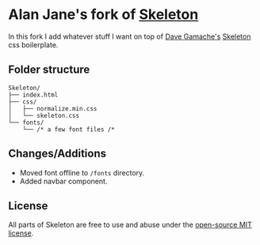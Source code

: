 # Alan Jane's fork of [Skeleton](http://getskeleton.com)
In this fork I add whatever stuff I want on top of <a href="https://github.com/dhg">Dave Gamache's</a> <a href="http://getskeleton.com/">Skeleton</a> css boilerplate.

## Folder structure

```
Skeleton/
├── index.html
├── css/
│   ├── normalize.min.css
│   └── skeleton.css
└── fonts/
    └── /* a few font files /*
```

## Changes/Additions

- Moved font offline to `/fonts` directory.
- Added navbar component.

## License

All parts of Skeleton are free to use and abuse under the [open-source MIT license](https://github.com/dhg/Skeleton/blob/master/LICENSE.md).
